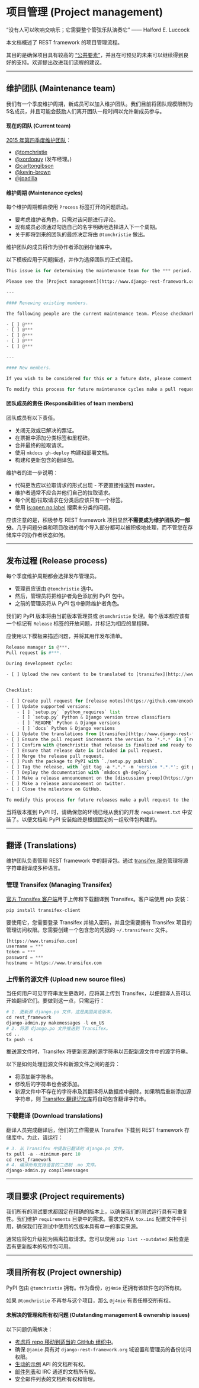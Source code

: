 # 项目管理 (Project management)
“没有人可以吹响交响乐；它需要整个管弦乐队演奏它” —— Halford E. Luccock

本文档概述了 REST framework 的项目管理流程。

其目的是确保项目具有较高的 [“公共要素”](https://en.wikipedia.org/wiki/Bus_factor)，并且在可预见的未来可以继续得到良好的支持。欢迎提出改进我们流程的建议。

***

## 维护团队 (Maintenance team)
我们有一个季度维护周期，新成员可以加入维护团队。我们目前将团队规模限制为5名成员，并且可能会鼓励人们离开团队一段时间以允许新成员参与。

#### 现在的团队 (Current team)
[2015 年第四季度维护团队](https://github.com/encode/django-rest-framework/issues/2190)：

- [@tomchristie](https://github.com/encode/)
- [@xordoquy](https://github.com/xordoquy/) (发布经理。)
- [@carltongibson](https://github.com/carltongibson/)
- [@kevin-brown](https://github.com/kevin-brown/)
- [@jpadilla](https://github.com/jpadilla/)

#### 维护周期 (Maintenance cycles)
每个维护周期都由使用 `Process` 标签打开的问题启动。

- 要考虑维护者角色，只需对该问题进行评论。
- 现有成员必须通过勾选自己的名字明确地选择进入下一个周期。
- 关于即将到来的团队的最终决定将由 `@tomchristie` 做出。

维护团队的成员将作为协作者添加到存储库中。

以下模板应用于问题描述，并作为选择团队的正式流程。
```python
This issue is for determining the maintenance team for the *** period.

Please see the [Project management](http://www.django-rest-framework.org/topics/project-management/) section of our documentation for more details.

---

#### Renewing existing members.

The following people are the current maintenance team. Please checkmark your name if you wish to continue to have write permission on the repository for the *** period.

- [ ] @***
- [ ] @***
- [ ] @***
- [ ] @***
- [ ] @***

---

#### New members.

If you wish to be considered for this or a future date, please comment against this or subsequent issues.

To modify this process for future maintenance cycles make a pull request to the [project management](http://www.django-rest-framework.org/topics/project-management/) documentation.
```

#### 团队成员的责任 (Responsibilities of team members)
团队成员有以下责任。

- 关闭无效或已解决的票证。
- 在票据中添加分类标签和里程碑。
- 合并最终的拉取请求。
- 使用 `mkdocs gh-deploy` 构建和部署文档。
- 构建和更新包含的翻译包。

维护者的进一步说明：

- 代码更改应以拉取请求的形式出现 - 不要直接推送到 master。
- 维护者通常不应合并他们自己的拉取请求。
- 每个问题/拉取请求在分类后应该只有一个标签。
- 使用 [is:open no:label](https://github.com/encode/django-rest-framework/issues?q=is%3Aopen+no%3Alabel) 搜索未分类的问题。

应该注意的是，积极参与 REST framework 项目显然**不需要成为维护团队的一部分**。几乎问题分类和项目改进的每个导入部分都可以被积极地处理，而不管您在存储库中的协作者状态如何。

***

## 发布过程 (Release process)
每个季度维护周期都会选择发布管理员。

- 管理员应该由 `@tomchristie` 选中。
- 然后，管理员将把维护者角色添加到 PyPI 包中。
- 之前的管理员将从 PyPI 包中删除维护者角色。

我们的 PyPI 版本将由当前版本管理员或 `@tomchristie` 处理。每个版本都应该有一个标记有 `Release` 标签的开放问题，并标记为相应的里程碑。

应使用以下模板来描述问题，并将其用作发布清单。
```python
Release manager is @***.
Pull request is #***.

During development cycle:

- [ ] Upload the new content to be translated to [transifex](http://www.django-rest-framework.org/topics/project-management/#translations).


Checklist:

- [ ] Create pull request for [release notes](https://github.com/encode/django-rest-framework/blob/master/docs/topics/release-notes.md) based on the [*.*.* milestone](https://github.com/encode/django-rest-framework/milestones/***).
- [ ] Update supported versions:
    - [ ] `setup.py` `python_requires` list
    - [ ] `setup.py` Python & Django version trove classifiers
    - [ ] `README` Python & Django versions
    - [ ] `docs` Python & Django versions
- [ ] Update the translations from [transifex](http://www.django-rest-framework.org/topics/project-management/#translations).
- [ ] Ensure the pull request increments the version to `*.*.*` in [`restframework/__init__.py`](https://github.com/encode/django-rest-framework/blob/master/rest_framework/__init__.py).
- [ ] Confirm with @tomchristie that release is finalized and ready to go.
- [ ] Ensure that release date is included in pull request.
- [ ] Merge the release pull request.
- [ ] Push the package to PyPI with `./setup.py publish`.
- [ ] Tag the release, with `git tag -a *.*.* -m 'version *.*.*'; git push --tags`.
- [ ] Deploy the documentation with `mkdocs gh-deploy`.
- [ ] Make a release announcement on the [discussion group](https://groups.google.com/forum/?fromgroups#!forum/django-rest-framework).
- [ ] Make a release announcement on twitter.
- [ ] Close the milestone on GitHub.

To modify this process for future releases make a pull request to the [project management](http://www.django-rest-framework.org/topics/project-management/) documentation.
```

当将版本推到 PyPI 时，请确保您的环境已经从我们的开发 `requirement.txt` 中安装了。以便文档和 PyPI 安装始终是根据固定的一组软件包构建的。

***

## 翻译 (Translations)
维护团队负责管理 REST framework 中的翻译包。通过 [transifex 服务](https://www.transifex.com/projects/p/django-rest-framework/)管理将源字符串翻译成多种语言。

### 管理 Transifex (Managing Transifex)
[官方 Transifex 客户端](https://pypi.org/project/transifex-client/)用于上传和下载翻译到 Transifex。客户端使用 pip 安装：
```python
pip install transifex-client
```

要使用它，您需要登录 Transifex 并输入密码，并且您需要拥有 Transifex 项目的管理访问权限。您需要创建一个包含您的凭据的 `~/.transifexrc` 文件。
```python
[https://www.transifex.com]
username = ***
token = ***
password = ***
hostname = https://www.transifex.com
```

### 上传新的源文件 (Upload new source files)
当任何用户可见字符串发生更改时，应将其上传到 Transifex，以便翻译人员可以开始翻译它们。要做到这一点，只需运行：
```python
# 1. 更新源 django.po 文件，这是美国英语版本。
cd rest_framework
django-admin.py makemessages -l en_US
# 2. 将源 django.po 文件推送到 Transifex。
cd ..
tx push -s
```

推送源文件时，Transifex 将更新资源的源字符串以匹配新源文件中的源字符串。

以下是如何处理旧源文件和新源文件之间的差异：

- 将添加新字符串。
- 修改后的字符串也会被添加。
- 新源文件中不存在的字符串及其翻译将从数据库中删除。如果稍后重新添加源字符串，则 [Transifex 翻译记忆库](http://docs.transifex.com/guides/tm#let-tm-automatically-populate-translations)将自动包含翻译字符串。

### 下载翻译 (Download translations)
翻译人员完成翻译后，他们的工作需要从 Transifex 下载到 REST framework 存储库中。为此，请运行：
```python
# 3. 从 Transifex 中提取已翻译的 django.po 文件。
tx pull -a --minimum-perc 10
cd rest_framework
# 4. 编译所有支持语言的二进制 .mo 文件。
django-admin.py compilemessages
```

***

## 项目要求 (Project requirements)
我们所有的测试要求都固定在精确的版本上，以确保我们的测试运行具有可重复性。我们维护 `requirements` 目录中的需求。需求文件从 `tox.ini` 配置文件中引用，确保我们在测试中使用的包版本具有单一的事实来源。

通常应将包升级视为隔离拉取请求。您可以使用 `pip list --outdated` 来检查是否有更新版本的软件包可用。

***

## 项目所有权 (Project ownership)
PyPI 包由 `@tomchristie` 拥有。作为备份，`@j4mie` 还拥有该软件包的所有权。

如果 `@tomchristie` 不再参与这个项目，那么 `@j4mie` 有责任移交所有权。

#### 未解决的管理和所有权问题 (Outstanding management & ownership issues)
以下问题仍需解决：

- [考虑将 repo 移动到适当的 GitHub 组织中](https://github.com/encode/django-rest-framework/issues/2162)。
- 确保 `@jamie` 具有对 `django-rest-framework.org` 域设置和管理员的备份访问权限。
- [生动的示例](https://restframework.herokuapp.com/) API 的文档所有权。
- [邮件列表](https://groups.google.com/forum/#!forum/django-rest-framework)和 IRC 通道的文档所有权。
- 安全邮件列表的文档所有权和管理。
